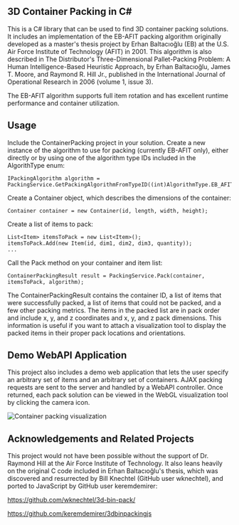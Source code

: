 ## 3D Container Packing in C#

This is a C# library that can be used to find 3D container packing solutions. It includes an implementation of the EB-AFIT packing algorithm originally developed as a master's thesis project by Erhan Baltacıoğlu (EB) at the U.S. Air Force Institute of Technology (AFIT) in 2001. This algorithm is also described in The Distributor's Three-Dimensional Pallet-Packing Problem: A Human Intelligence-Based Heuristic Approach, by Erhan Baltacıoğlu, James T. Moore, and Raymond R. Hill Jr., published in the International Journal of Operational Research in 2006 (volume 1, issue 3).

The EB-AFIT algorithm supports full item rotation and has excellent runtime performance and container utilization.

## Usage

Include the ContainerPacking project in your solution. Create a new instance of the algorithm to use for packing (currently EB-AFIT only), either directly or by using one of the algorithm type IDs included in the AlgorithType enum:

    IPackingAlgorithm algorithm = PackingService.GetPackingAlgorithmFromTypeID((int)AlgorithmType.EB_AFIT);

Create a Container object, which describes the dimensions of the container:

    Container container = new Container(id, length, width, height);

Create a list of items to pack:

    List<Item> itemsToPack = new List<Item>();
    itemsToPack.Add(new Item(id, dim1, dim2, dim3, quantity));
    ...

Call the Pack method on your container and item list:

    ContainerPackingResult result = PackingService.Pack(container, itemsToPack, algorithm);

The ContainerPackingResult contains the container ID, a list of items that were successfully packed, a list of items that could not be packed, and a few other packing metrics. The items in the packed list are in pack order and include x, y, and z coordinates and x, y, and z pack dimensions. This information is useful if you want to attach a visualization tool to display the packed items in their proper pack locations and orientations.

## Demo WebAPI Application

This project also includes a demo web application that lets the user specify an arbitrary set of items and an arbitrary set of containers. AJAX packing requests are sent to the server and handled by a WebAPI controller. Once returned, each pack solution can be viewed in the WebGL visualization tool by clicking the camera icon. 

![Container packing visualization](https://github.com/davidmchapman/3DContainerPacking/blob/master/images/packing-1.gif?raw=true "Container Packing")

## Acknowledgements and Related Projects

This project would not have been possible without the support of Dr. Raymond Hill at the Air Force Institute of Technology. It also leans heavily on the original C code included in Erhan Baltacıoğlu's thesis, which was discovered and resurrected by Bill Knechtel (GitHub user wknechtel), and ported to JavaScript by GitHub user keremdemirer:

https://github.com/wknechtel/3d-bin-pack/

https://github.com/keremdemirer/3dbinpackingjs